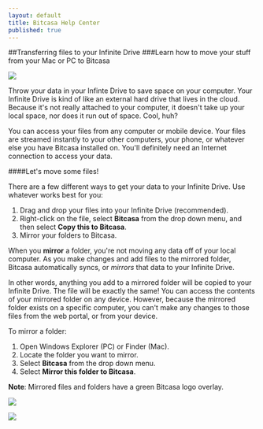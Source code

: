 ```yaml
---
layout: default
title: Bitcasa Help Center
published: true
---
```


##Transferring files to your Infinite Drive
###Learn how to move your stuff from your Mac or PC to Bitcasa

![](http://f.cl.ly/items/3C1e0t1X2g0J2P1O2W0A/diagram.png)

Throw your data in your Infinte Drive to save space on your computer. Your Infinite Drive is kind of like an external hard drive that lives in the cloud. Because it's not really attached to your computer, it doesn't take up your local space, nor does it run out of space. Cool, huh? 

You can access your files from any computer or mobile device. Your files are streamed instantly to your other computers, your phone, or whatever else you have Bitcasa installed on. You'll definitely need an Internet connection to access your data. 

####Let's move some files! 

There are a few different ways to get your data to your Infinite Drive. Use whatever works best for you: 

1. Drag and drop your files into your Infinite Drive (recommended).
2. Right-click on the file, select **Bitcasa** from the drop down menu, and then select **Copy this to Bitcasa**. 
3. Mirror your folders to Bitcasa. 

When you **mirror** a folder, you're not moving any data off of your local computer. As you make changes and add files to the mirrored folder, Bitcasa automatically syncs, or *mirrors* that data to your Infinite Drive. 

In other words, anything you add to a mirrored folder will be copied to your Infinite Drive. The file will be exactly the same! You can access the contents of your mirrored folder on any device. However, because the mirrored folder exists on a specific computer, you can't make any changes to those files from the web portal, or from your device. 

To mirror a folder: 

1. Open Windows Explorer (PC) or Finder (Mac). 
2. Locate the folder you want to mirror.
3. Select **Bitcasa** from the drop down menu. 
4. Select **Mirror this folder to Bitcasa**. 

**Note**: Mirrored files and folders have a green Bitcasa logo overlay. 

![](http://f.cl.ly/items/2U2i2w331S3n2r0X3V1Q/Finder%202.png)

![](http://f.cl.ly/items/2w191w2y170u3x220L3e/Finder%203.png)





